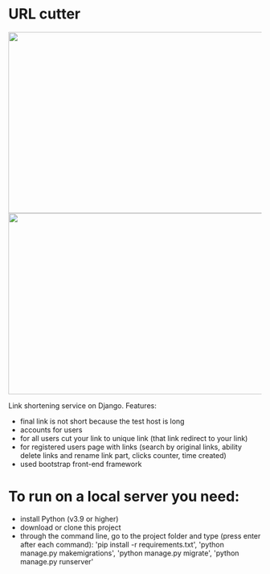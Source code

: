 # URL cutter

<img src="https://github.com/lestec-al/url-shortener-django/blob/master/url1.png" width="640" height="360"/>
<img src="https://github.com/lestec-al/url-shortener-django/blob/master/url2.png" width="640" height="360"/>

Link shortening service on Django. Features:
- final link is not short because the test host is long
- accounts for users
- for all users cut your link to unique link (that link redirect to your link)
- for registered users page with links (search by original links, ability delete links and rename link part, clicks counter, time created)
- used bootstrap front-end framework

# To run on a local server you need:
- install Python (v3.9 or higher)
- download or clone this project
- through the command line, go to the project folder and type (press enter after each command): 'pip install -r requirements.txt', 'python manage.py makemigrations', 'python manage.py migrate', 'python manage.py runserver'